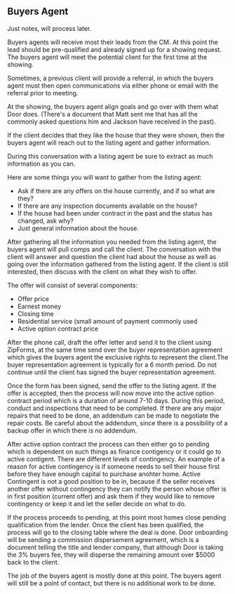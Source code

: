 ## Buyers Agent

Just notes, will process later.

Buyers agents will receive most their leads from the CM. At this point the lead should be pre-qualified and already signed up for a showing request. The buyers agent will meet the potential client for the first time at the showing.

Sometimes, a previous client will provide a referral, in which the buyers agent must then open communications via either phone or email with the referral prior to meeting.

At the showing, the buyers agent align goals and go over with them what Door does. \(There's a document that Matt sent me that has all the commonly asked questions him and Jackson have received in the past\).

If the client decides that they like the house that they were shown, then the buyers agent will reach out to the listing agent and gather information.

During this conversation with a listing agent be sure to extract as much information as you can.

Here are some things you will want to gather from the listing agent:

* Ask if there are any offers on the house currently, and if so what are they?
* If there are any inspection documents available on the house?
* If the house had been under contract in the past and the status has changed, ask why?
* Just general information about the house.

After gathering all the information you needed from the listing agent, the buyers agent will pull comps and call the client. The conversation with the client will answer and question the client had about the house as well as going over the information gathered from the listing agent. If the client is still interested, then discuss with the client on what they wish to offer.

The offer will consist of several components:

* Offer price
* Earnest money
* Closing time
* Residential service \(small amount of payment commonly used 
* Active option contract price

After the phone call, draft the offer letter and send it to the client using ZipForms, at the same time send over the buyer representation agreement which gives the buyers agent the exclusive rights to represent the client.The buyer representation agreement is typically for a 6 month period. Do not continue until the client has signed the buyer representation agreement.

Once the form has been signed, send the offer to the listing agent. If the offer is accepted, then the process will now move into the active option contract period which is a duration of around 7-10 days. During this period, conduct and inspections that need to be completed. If there are any major repairs that need to be done, an addendum can be made to negotiate the repair costs. Be careful about the addendum, since there is a possibility of a backup offer in which there is no addendum. 

After active option contract the process can then either go to pending which is dependent on such things as finance contigency or it could go to active contigent. There are different levels of contingency. An example of a reason for active contingency is if someone needs to sell their house first before they have enough capital to purchase anohter home. Active Contingent is not a good position to be in, because if the seller receives another offer without contingency they can notify the person whose offer is in first position \(current offer\) and ask them if they would like to remove contingency or keep it and let the seller decide on what to do.

If the process proceeds to pending, at this point most homes close pending qualification from the lender. Once the client has been qualified, the process will go to the closing table where the deal is done. Door onboarding will be sending a commission dispersement agreement, which is a document telling the title and lender company, that although Door is taking the 3% buyers fee, they will disperse the remaining amount over $5000 back to the client. 

The job of the buyers agent is mostly done at this point. The buyers agent will still be a point of contact, but there is no additional work to be done.

